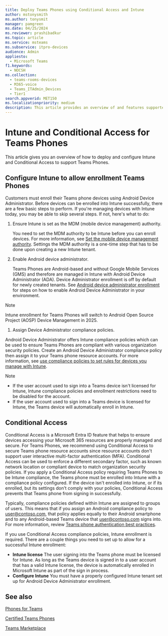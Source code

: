 ```yaml
---
title: Deploy Teams Phones using Conditional Access and Intune
author: mstonysmith
ms.author: tonysmit
manager: pamgreen
ms.date: 04/25/2024
ms.reviewer: prashibadkur
ms.topic: article
ms.service: msteams
ms.subservice: itpro-devices
audience: Admin
appliesto: 
  - Microsoft Teams
f1.keywords: 
  - NOCSH
ms.collection: 
  - teams-rooms-devices
  - M365-voice
  - Teams_ITAdmin_Devices
  - Tier1
search.appverid: MET150
ms.localizationpriority: medium
description: This article provides an overview of and features supported by Microsoft Teams Phones.
---
```


# Intune and Conditional Access for Teams Phones

This article gives you an overview of how to deploy and configure Intune and Conditional Access to support Teams Phones.

## Configure Intune to allow enrollment Teams Phones

Customers must enroll their Teams phone devices using Android Device Administrator. Before devices can be enrolled into Intune successfully, there are a few basic steps to perform. If you're managing devices with Intune today, you may be able to skip several steps. If not, here's what to do:

1. Ensure Intune is set as the MDM (mobile device management) authority.  

    You need to set the MDM authority to be Intune before you can enroll devices. For more information, see [Set the mobile device management authority](/mem/intune/fundamentals/mdm-authority-set). Settings the MDM authority is a one-time step that has to be done upon creating a new Intune tenant.
1. Enable Android device administrator.
  
   Teams Phones are Android-based and without Google Mobile Services (GMS) and therefore are managed in Intune with Android Device Administrator (ADA). Device Administrator enrollment is off by default for newly created tenants. See [Android device administrator enrollment](/mem/intune/enrollment/android-enroll-device-administrator) for steps on how to enable Android Device Administrator in your environment.
  > [!NOTE]
  > Intune enrollment for Teams Phones will switch to Android Open Source Project (AOSP) Device Management in 2025.

1. Assign Device Administrator compliance policies.  

  Android Device Administrator offers Intune compliance policies which can be used to ensure Teams Phones are compliant with various organization security policies. Create an Android Device Administrator compliance policy then assign it to your Teams phone resource accounts. For more information, see [use compliance policies to set rules for devices you manage with Intune](/mem/intune/protect/device-compliance-get-started).

> [!NOTE]
> - If the user account used to sign into a Teams device isn't licensed for Intune, Intune compliance policies and enrollment restrictions need to be disabled for the account.
> - If the user account used to sign into a Teams device is licensed for Intune, the Teams device will automatically enroll in Intune.

## Conditional Access

Conditional Access is a Microsoft Entra ID feature that helps to ensure devices accessing your Microsoft 365 resources are properly managed and secure. For Teams Phones, we recommend using Conditional Access to secure Teams phone resource accounts since resource accounts don't support user interactive multi-factor authentication (MFA). Conditional Access can be used to enforce a different secondary factor, such as known network location or compliant device to match organization security policies. If you apply a Conditional Access policy requiring Teams Phones to be Intune compliance, the Teams phone must be enrolled into Intune with a compliance policy configured. If the device isn't enrolled into Intune, or if its enrolled, but its settings don't comply with your policies, Conditional Access prevents that Teams phone from signing in successfully.

Typically, compliance policies defined within Intune are assigned to groups of users. This means that if you assign an Android compliance policy to user@contoso.com, that policy applies equally to their Android smartphone and to any Android-based Teams device that user@contoso.com signs into. For more information, review [Teams phone authentication best practices](authentication-best-practices-phones.md).

If you use Conditional Access compliance policies, Intune enrollment is required. There are a couple things you need to set up to allow for a successful Intune enrollment:

- **Intune license** The user signing into the Teams phone must be licensed for Intune. As long as the Teams device is signed in to a user account that has a valid Intune license, the device is automatically enrolled in Microsoft Intune as part of the sign in process.
- **Configure Intune** You must have a properly configured Intune tenant set up for Android Device Administrator enrollment.

## See also

[Phones for Teams](phones-for-teams.md)

[Certified Teams Phones](../devices/teams-phones-certified-hardware.md)

[Teams Marketplace](https://office.com/teamsdevices)
